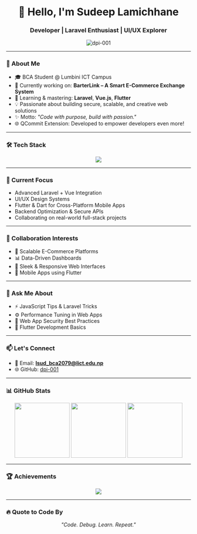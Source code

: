 <h1 align="center">👋 Hello, I'm Sudeep Lamichhane</h1>
<h3 align="center"> Developer | Laravel Enthusiast | UI/UX Explorer</h3>


<p align="center">
  <img src="https://komarev.com/ghpvc/?username=dpi-001&label=Profile%20views&color=0e75b6&style=flat" alt="dpi-001" />
</p>

---

### 💼 About Me

- 🎓 BCA Student @ Lumbini ICT Campus  
- 🔭 Currently working on: **BarterLink – A Smart E-Commerce Exchange System**  
- 🌱 Learning & mastering: **Laravel**, **Vue.js**, **Flutter**
- 💡 Passionate about building secure, scalable, and creative web solutions  
- ✨ Motto: _"Code with purpose, build with passion."_
- 🌐 QCommit Extension: Developed to empower developers even more!

---

### 🛠 Tech Stack

<div align="center">
  <img src="https://skillicons.dev/icons?i=html,css,js,php,laravel,vue,react,nodejs,tailwind,mysql,git,github,linux,dart,flutter" />
</div>

---

### 🚀 Current Focus

-  Advanced Laravel + Vue Integration  
-  UI/UX Design Systems  
-  Flutter & Dart for Cross-Platform Mobile Apps  
-  Backend Optimization & Secure APIs  
-  Collaborating on real-world full-stack projects

---

### 🤝 Collaboration Interests

- 🛒 Scalable E-Commerce Platforms  
- 📊 Data-Driven Dashboards  
- 🎨 Sleek & Responsive Web Interfaces  
- 📱 Mobile Apps using Flutter  

---

### 💬 Ask Me About

- ⚡ JavaScript Tips & Laravel Tricks  
- ⚙️ Performance Tuning in Web Apps  
- 🔐 Web App Security Best Practices  
- 📱 Flutter Development Basics  

---

### 📫 Let's Connect

- 📧 Email: **lsud_bca2079@lict.edu.np**  
- 🌐 GitHub: [dpi-001](https://github.com/dpi-001)

---

### 📊 GitHub Stats

<p align="center">
  <img src="https://github-readme-stats.vercel.app/api?username=dpi-001&show_icons=true&theme=tokyonight&hide_border=true" height="150"/>
  <img src="https://github-readme-streak-stats.herokuapp.com/?user=dpi-001&theme=tokyonight&hide_border=true" height="150"/>
  <img src="https://github-readme-stats.vercel.app/api/top-langs/?username=dpi-001&layout=compact&theme=tokyonight&hide_border=true" height="150"/>
</p>

---

### 🏆 Achievements

<p align="center">
  <img src="https://github-profile-trophy.vercel.app/?username=dpi-001&theme=gruvbox" />
</p>

---

### 🔥 Quote to Code By

<p align="center"><i>"Code. Debug. Learn. Repeat."</i></p>
